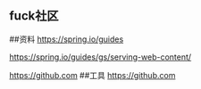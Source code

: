 ## fuck社区
##资料
https://spring.io/guides

https://spring.io/guides/gs/serving-web-content/

https://github.com
##工具
https://github.com